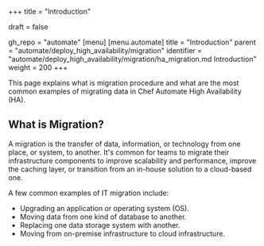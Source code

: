 +++
title = "Introduction"

draft = false

gh_repo = "automate"
[menu]
  [menu.automate]
    title = "Introduction"
    parent = "automate/deploy_high_availability/migration"
    identifier = "automate/deploy_high_availability/migration/ha_migration.md Introduction"
    weight = 200
+++

This page explains what is migration procedure and what are the most common examples of migrating data in Chef Automate High Availability (HA).

## What is Migration?

A migration is the transfer of data, information, or technology from one place, or system, to another. It's common for teams to migrate their infrastructure components to improve scalability and performance, improve the caching layer, or transition from an in-house solution to a cloud-based one.

A few common examples of IT migration include:

- Upgrading an application or operating system (OS).
- Moving data from one kind of database to another.
- Replacing one data storage system with another.
- Moving from on-premise infrastructure to cloud infrastructure.

